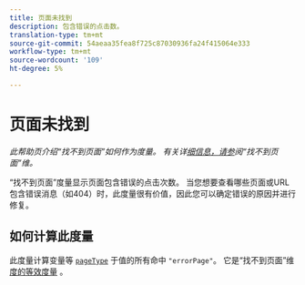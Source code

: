 ```yaml
---
title: 页面未找到
description: 包含错误的点击数。
translation-type: tm+mt
source-git-commit: 54aeaa35fea8f725c87030936fa24f415064e333
workflow-type: tm+mt
source-wordcount: '109'
ht-degree: 5%

---
```



# 页面未找到

*此帮助页介绍“找不到页面”如何作为度量。 有关详[细信息，请参](../dimensions/pages-not-found.md)阅“找不到页面”维。*

“找不到页面”度量显示页面包含错误的点击次数。 当您想要查看哪些页面或URL包含错误消息（如404）时，此度量很有价值，因此您可以确定错误的原因并进行修复。

## 如何计算此度量

此度量计算变量等 [`pageType`](/help/implement/vars/page-vars/pagetype.md) 于值的所有命中 `"errorPage"`。 它是“找不到页面”维 [度的等效度量](../dimensions/pages-not-found.md) 。